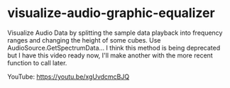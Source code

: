 # visualize-audio-graphic-equalizer
Visualize Audio Data by splitting the sample data playback into frequency ranges and changing the height of some cubes.  Use AudioSource.GetSpectrumData...  I think this method is being deprecated but I have this video ready now, I'll make another with the more recent function to call later.

YouTube:   https://youtu.be/xgUvdcmcBJQ
